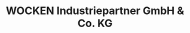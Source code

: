---
title: "WOCKEN Industriepartner GmbH & Co. KG"
url: /quakenbrueck/wocken-industriepartner-gmbh-und-co-kg/
shop: Eisenwaren
---